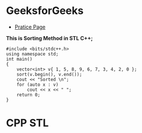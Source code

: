# GeeksforGeeks
- [Pratice Page](https://practice.geeksforgeeks.org/topic-tags/?ref=shm)


**This is Sorting Method in STL C++;**
```
#include <bits/stdc++.h>
using namespace std;
int main()
{
    vector<int> v{ 1, 5, 8, 9, 6, 7, 3, 4, 2, 0 };
    sort(v.begin(), v.end());
    cout << "Sorted \n";
    for (auto x : v)
        cout << x << " ";
    return 0;
}
```
# CPP STL

